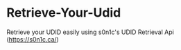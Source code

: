 # Retrieve-Your-Udid
Retrieve your UDID easily using s0n1c's UDID Retrieval Api (https://s0n1c.ca/)
